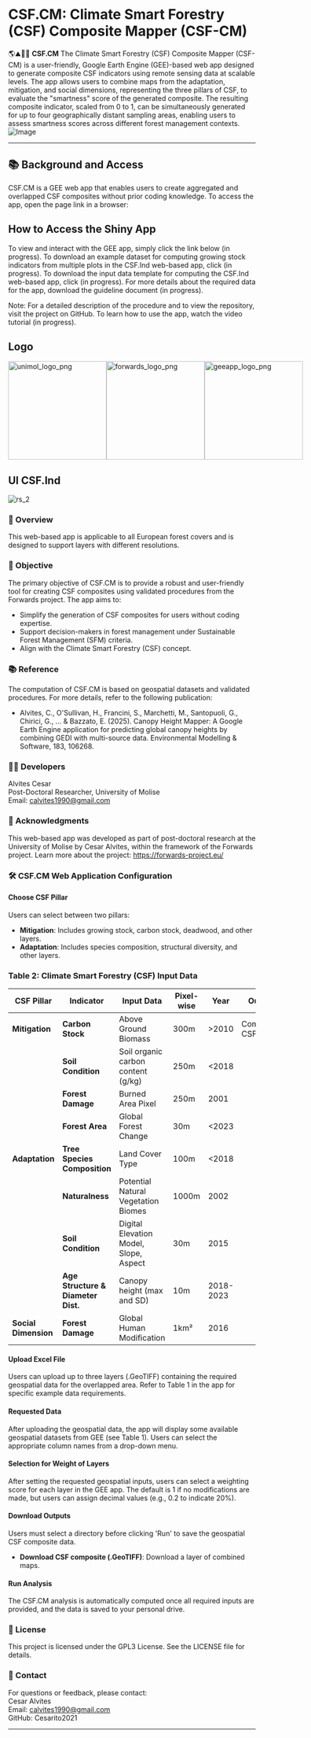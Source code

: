 # CSF.CM: Climate Smart Forestry (CSF) Composite Mapper (CSF-CM) 
🌎⛰️🌳🌲 **CSF.CM** The Climate Smart Forestry (CSF) Composite Mapper (CSF-CM) is a user-friendly, Google Earth Engine (GEE)-based web app designed to generate composite CSF indicators using remote sensing data at scalable levels. The app allows users to combine maps from the adaptation, mitigation, and social dimensions, representing the three pillars of CSF, to evaluate the "smartness" score of the generated composite. The resulting composite indicator, scaled from 0 to 1, can be simultaneously generated for up to four geographically distant sampling areas, enabling users to assess smartness scores across different forest management contexts.
![Image](https://github.com/user-attachments/assets/9813025b-d3e7-42c2-9896-eab0f32ce009)

---
## 📚 Background and Access

CSF.CM is a GEE web app that enables users to create aggregated and overlapped CSF composites without prior coding knowledge. To access the app, open the page link in a browser:

## How to Access the Shiny App

To view and interact with the GEE app, simply click the link below (in progress).
To download an example dataset for computing growing stock indicators from multiple plots in the CSF.Ind web-based app, click (in progress). 
To download the input data template for computing the CSF.Ind web-based app, click (in progress). 
For more details about the required data for the app, download the guideline document (in progress). 

Note: For a detailed description of the procedure and to view the repository, visit the project on GitHub. To learn how to use the app, watch the video tutorial (in progress).

## Logo
<div style="display: flex; justify-content: space-around; align-items: center;">
  <img src="https://github.com/user-attachments/assets/4a9a1811-4d3f-410a-acc9-6958f944c47e" alt="unimol_logo_png" width="200" />
  <img src="https://github.com/user-attachments/assets/8ceb07ba-c715-4c85-b1aa-ad20de6c8e22" alt="forwards_logo_png" width="200" />
  <img src="https://earthengine.google.com/static/images/earth-engine-logo.png" alt="geeapp_logo_png" width="200" />
</div>

## UI CSF.Ind
![rs_2](https://github.com/user-attachments/assets/cb03d691-8fbf-4b08-af1b-cede16206391)

### 🚀 Overview
This web-based app is applicable to all European forest covers and is designed to support layers with different resolutions.

### 🎯 Objective
The primary objective of CSF.CM is to provide a robust and user-friendly tool for creating CSF composites using validated procedures from the Forwards project. The app aims to:
- Simplify the generation of CSF composites for users without coding expertise.
- Support decision-makers in forest management under Sustainable Forest Management (SFM) criteria.
- Align with the Climate Smart Forestry (CSF) concept.

### 📚 Reference
The computation of CSF.CM is based on geospatial datasets and validated procedures. For more details, refer to the following publication:
- Alvites, C., O'Sullivan, H., Francini, S., Marchetti, M., Santopuoli, G., Chirici, G., ... & Bazzato, E. (2025). Canopy Height Mapper: A Google Earth Engine application for predicting global canopy heights by combining GEDI with multi-source data. Environmental Modelling & Software, 183, 106268.

### 👨‍💻 Developers
Alvites Cesar  
Post-Doctoral Researcher, University of Molise  
Email: calvites1990@gmail.com  

### 🙏 Acknowledgments
This web-based app was developed as part of post-doctoral research at the University of Molise by Cesar Alvites, within the framework of the Forwards project.
Learn more about the project: https://forwards-project.eu/

### 🛠️ CSF.CM Web Application Configuration
#### Choose CSF Pillar
Users can select between two pillars:
- **Mitigation**: Includes growing stock, carbon stock, deadwood, and other layers.
- **Adaptation**: Includes species composition, structural diversity, and other layers.

### Table 2: Climate Smart Forestry (CSF) Input Data

| CSF Pillar         | Indicator                            | Input Data                                        | Pixel-wise | Year       | Output                      |
|--------------------|----------------------------------|-------------------------------------------------|------------|-----------|-----------------------------|
| **Mitigation**     | **Carbon Stock**                 | Above Ground Biomass                            | 300m       | >2010     | Composite CSF index         |
|                    | **Soil Condition**               | Soil organic carbon content (g/kg)             | 250m       | <2018     |                             |
|                    | **Forest Damage**                | Burned Area Pixel                              | 250m       | 2001      |                             |
|                    | **Forest Area**                  | Global Forest Change                           | 30m        | <2023     |                             |
| **Adaptation**     | **Tree Species Composition**     | Land Cover Type                                | 100m       | <2018     |                             |
|                    | **Naturalness**                  | Potential Natural Vegetation Biomes           | 1000m      | 2002      |                             |
|                    | **Soil Condition**               | Digital Elevation Model, Slope, Aspect        | 30m        | 2015      |                             |
|                    | **Age Structure & Diameter Dist.** | Canopy height (max and SD)                   | 10m        | 2018-2023 |                             |
| **Social Dimension** | **Forest Damage**               | Global Human Modification                      | 1km²       | 2016      |                             |

#### Upload Excel File
Users can upload up to three layers (.GeoTIFF) containing the required geospatial data for the overlapped area. Refer to Table 1 in the app for specific example data requirements.

#### Requested Data
After uploading the geospatial data, the app will display some available geospatial datasets from GEE (see Table 1). Users can select the appropriate column names from a drop-down menu.

#### Selection for Weight of Layers
After setting the requested geospatial inputs, users can select a weighting score for each layer in the GEE app. The default is 1 if no modifications are made, but users can assign decimal values (e.g., 0.2 to indicate 20%).

#### Download Outputs
Users must select a directory before clicking 'Run' to save the geospatial CSF composite data.  
- **Download CSF composite (.GeoTIFF)**: Download a layer of combined maps.

#### Run Analysis
The CSF.CM analysis is automatically computed once all required inputs are provided, and the data is saved to your personal drive.

### 📜 License
This project is licensed under the GPL3 License. See the LICENSE file for details.

### 📧 Contact
For questions or feedback, please contact:  
Cesar Alvites  
Email: calvites1990@gmail.com  
GitHub: Cesarito2021  

---
